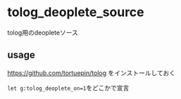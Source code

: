 # tolog_deoplete_source 

tolog用のdeopleteソース

## usage

https://github.com/tortuepin/tolog をインストールしておく

`let g:tolog_deoplete_on=1`をどこかで宣言
